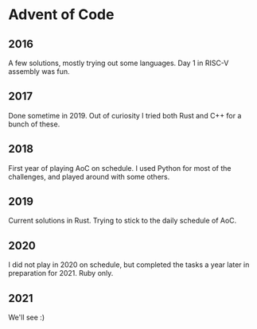 # Advent of Code

## 2016

A few solutions, mostly trying out some languages. Day 1 in RISC-V assembly was fun.

## 2017

Done sometime in 2019. Out of curiosity I tried both Rust and C++ for a bunch of
these.

## 2018

First year of playing AoC on schedule. I used Python for most of the challenges,
and played around with some others.

## 2019

Current solutions in Rust. Trying to stick to the daily schedule of AoC.

## 2020

I did not play in 2020 on schedule, but completed the tasks a year later in preparation for 2021. Ruby only.

## 2021

We'll see :)
